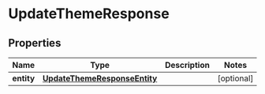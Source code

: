 

# UpdateThemeResponse


## Properties

| Name | Type | Description | Notes |
|------------ | ------------- | ------------- | -------------|
|**entity** | [**UpdateThemeResponseEntity**](UpdateThemeResponseEntity.md) |  |  [optional] |



